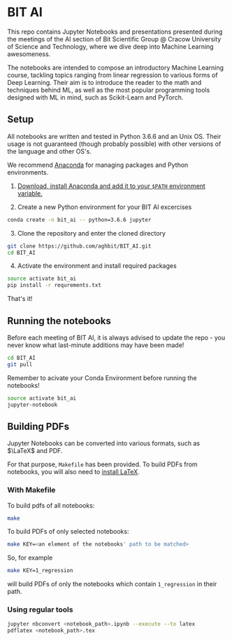 # BIT AI

This repo contains Jupyter Notebooks and presentations presented during the meetings of the AI section of Bit Scientific Group @ Cracow University of Science and Technology, where we dive deep into Machine Learning awesomeness.

The notebooks are intended to compose an introductory Machine Learning course, tackling topics ranging from linear regression to various forms of Deep Learning. Their aim is to introduce the reader to the math and techniques behind ML, as well as the most popular programming tools designed with ML in mind, such as Scikit-Learn and PyTorch.

## Setup

All notebooks are written and tested in Python 3.6.6 and an Unix OS.  Their usage is not guaranteed (though probably possible) with other versions of the language and other OS's.

We recommend [Anaconda](https://www.anaconda.com/download/#linux) for managing packages and Python environments.

1. [Download, install Anaconda and add it to your `$PATH` environment variable.](http://docs.anaconda.com/anaconda/install/linux/) 

2. Create a new Python environment for your BIT AI excercises

```bash
conda create -n bit_ai -- python=3.6.6 jupyter
```

3. Clone the repository and enter the cloned directory

```bash
git clone https://github.com/aghbit/BIT_AI.git
cd BIT_AI
```

4. Activate the environment and install required packages

```bash
source activate bit_ai
pip install -r requrements.txt
```

That's it!

## Running the notebooks

Before each meeting of BIT AI, it is always advised to update the repo - you never know what last-minute additions may have been made! 

```bash
cd BIT_AI
git pull
```

Remember to acivate your Conda Environment before running the notebooks!

```bash
source activate bit_ai
jupyter-notebook
```

## Building PDFs

Jupyter Notebooks can be converted into various formats, such as $\LaTeX$ and PDF.

For that purpose, `Makefile` has been provided. To build PDFs from notebooks, you will also need to [install LaTeX](https://www.latex-project.org/get/).

### With Makefile
To build pdfs of all notebooks:
```bash
make 
```

To build PDFs of only selected notebooks:

```bash
make KEY=<an element of the notebooks' path to be matched>
```

So, for example

```bash
make KEY=1_regression
```

will build PDFs of only the notebooks which contain `1_regression` in their path.

### Using regular tools

```bash
jupyter nbconvert <notebook_path>.ipynb --execute --to latex 
pdflatex <notebook_path>.tex
```